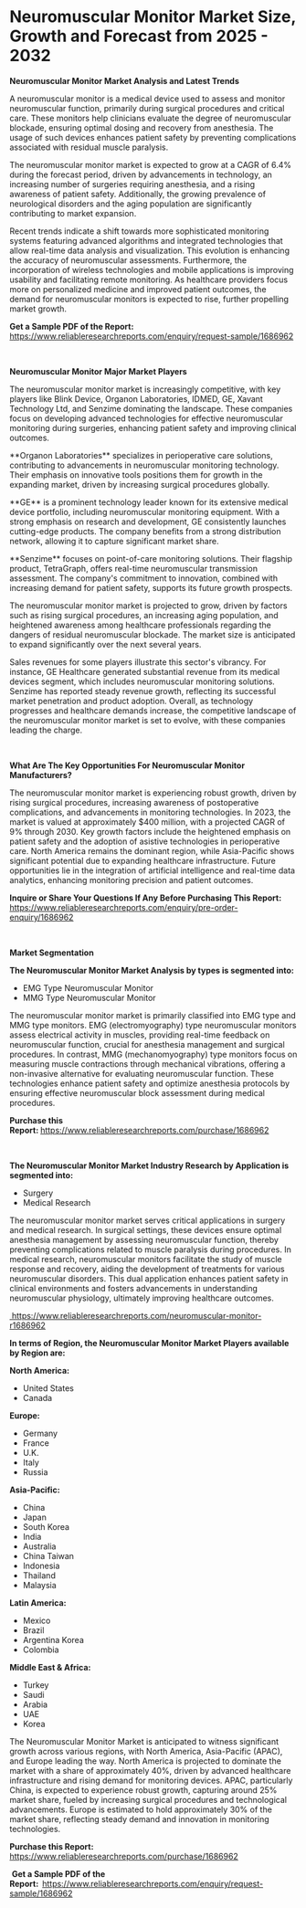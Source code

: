 <p><h1>Neuromuscular Monitor Market Size, Growth and Forecast from 2025 - 2032</h1></p><p><strong>Neuromuscular Monitor Market Analysis and Latest Trends</strong></p>
<p><p>A neuromuscular monitor is a medical device used to assess and monitor neuromuscular function, primarily during surgical procedures and critical care. These monitors help clinicians evaluate the degree of neuromuscular blockade, ensuring optimal dosing and recovery from anesthesia. The usage of such devices enhances patient safety by preventing complications associated with residual muscle paralysis.</p><p>The neuromuscular monitor market is expected to grow at a CAGR of 6.4% during the forecast period, driven by advancements in technology, an increasing number of surgeries requiring anesthesia, and a rising awareness of patient safety. Additionally, the growing prevalence of neurological disorders and the aging population are significantly contributing to market expansion. </p><p>Recent trends indicate a shift towards more sophisticated monitoring systems featuring advanced algorithms and integrated technologies that allow real-time data analysis and visualization. This evolution is enhancing the accuracy of neuromuscular assessments. Furthermore, the incorporation of wireless technologies and mobile applications is improving usability and facilitating remote monitoring. As healthcare providers focus more on personalized medicine and improved patient outcomes, the demand for neuromuscular monitors is expected to rise, further propelling market growth.</p></p>
<p><strong>Get a Sample PDF of the Report:&nbsp;</strong> <a href="https://www.reliableresearchreports.com/enquiry/request-sample/1686962?utm_campaign=9&utm_medium=2&utm_source=Github&utm_content=ia&utm_term=13042025&utm_id=neuromuscular-monitor">https://www.reliableresearchreports.com/enquiry/request-sample/1686962</a></p>
<p>&nbsp;</p>
<p><strong>Neuromuscular Monitor Major Market Players</strong></p>
<p><p>The neuromuscular monitor market is increasingly competitive, with key players like Blink Device, Organon Laboratories, IDMED, GE, Xavant Technology Ltd, and Senzime dominating the landscape. These companies focus on developing advanced technologies for effective neuromuscular monitoring during surgeries, enhancing patient safety and improving clinical outcomes.</p><p>**Organon Laboratories** specializes in perioperative care solutions, contributing to advancements in neuromuscular monitoring technology. Their emphasis on innovative tools positions them for growth in the expanding market, driven by increasing surgical procedures globally.</p><p>**GE** is a prominent technology leader known for its extensive medical device portfolio, including neuromuscular monitoring equipment. With a strong emphasis on research and development, GE consistently launches cutting-edge products. The company benefits from a strong distribution network, allowing it to capture significant market share.</p><p>**Senzime** focuses on point-of-care monitoring solutions. Their flagship product, TetraGraph, offers real-time neuromuscular transmission assessment. The company's commitment to innovation, combined with increasing demand for patient safety, supports its future growth prospects.</p><p>The neuromuscular monitor market is projected to grow, driven by factors such as rising surgical procedures, an increasing aging population, and heightened awareness among healthcare professionals regarding the dangers of residual neuromuscular blockade. The market size is anticipated to expand significantly over the next several years.</p><p>Sales revenues for some players illustrate this sector's vibrancy. For instance, GE Healthcare generated substantial revenue from its medical devices segment, which includes neuromuscular monitoring solutions. Senzime has reported steady revenue growth, reflecting its successful market penetration and product adoption. Overall, as technology progresses and healthcare demands increase, the competitive landscape of the neuromuscular monitor market is set to evolve, with these companies leading the charge.</p></p>
<p>&nbsp;</p>
<p><strong>What Are The Key Opportunities For Neuromuscular Monitor Manufacturers?</strong></p>
<p><p>The neuromuscular monitor market is experiencing robust growth, driven by rising surgical procedures, increasing awareness of postoperative complications, and advancements in monitoring technologies. In 2023, the market is valued at approximately $400 million, with a projected CAGR of 9% through 2030. Key growth factors include the heightened emphasis on patient safety and the adoption of asistive technologies in perioperative care. North America remains the dominant region, while Asia-Pacific shows significant potential due to expanding healthcare infrastructure. Future opportunities lie in the integration of artificial intelligence and real-time data analytics, enhancing monitoring precision and patient outcomes.</p></p>
<p><strong>Inquire or Share Your Questions If Any Before Purchasing This Report:</strong> <a href="https://www.reliableresearchreports.com/enquiry/pre-order-enquiry/1686962?utm_campaign=9&utm_medium=2&utm_source=Github&utm_content=ia&utm_term=13042025&utm_id=neuromuscular-monitor">https://www.reliableresearchreports.com/enquiry/pre-order-enquiry/1686962</a></p>
<p>&nbsp;</p>
<p><strong>Market Segmentation</strong></p>
<p><strong>The Neuromuscular Monitor Market Analysis by types is segmented into:</strong></p>
<p><ul><li>EMG Type Neuromuscular Monitor</li><li>MMG Type Neuromuscular Monitor</li></ul></p>
<p><p>The neuromuscular monitor market is primarily classified into EMG type and MMG type monitors. EMG (electromyography) type neuromuscular monitors assess electrical activity in muscles, providing real-time feedback on neuromuscular function, crucial for anesthesia management and surgical procedures. In contrast, MMG (mechanomyography) type monitors focus on measuring muscle contractions through mechanical vibrations, offering a non-invasive alternative for evaluating neuromuscular function. These technologies enhance patient safety and optimize anesthesia protocols by ensuring effective neuromuscular block assessment during medical procedures.</p></p>
<p><strong>Purchase this Report:&nbsp;</strong><a href="https://www.reliableresearchreports.com/purchase/1686962?utm_campaign=9&utm_medium=2&utm_source=Github&utm_content=ia&utm_term=13042025&utm_id=neuromuscular-monitor">https://www.reliableresearchreports.com/purchase/1686962</a></p>
<p>&nbsp;</p>
<p><strong>The Neuromuscular Monitor Market Industry Research by Application is segmented into:</strong></p>
<p><ul><li>Surgery</li><li>Medical Research</li></ul></p>
<p><p>The neuromuscular monitor market serves critical applications in surgery and medical research. In surgical settings, these devices ensure optimal anesthesia management by assessing neuromuscular function, thereby preventing complications related to muscle paralysis during procedures. In medical research, neuromuscular monitors facilitate the study of muscle response and recovery, aiding the development of treatments for various neuromuscular disorders. This dual application enhances patient safety in clinical environments and fosters advancements in understanding neuromuscular physiology, ultimately improving healthcare outcomes.</p></p>
<p><a href="https://www.reliableresearchreports.com/neuromuscular-monitor-r1686962?utm_campaign=9&utm_medium=2&utm_source=Github&utm_content=ia&utm_term=13042025&utm_id=neuromuscular-monitor">&nbsp;https://www.reliableresearchreports.com/neuromuscular-monitor-r1686962</a></p>
<p><strong>In terms of Region, the Neuromuscular Monitor Market Players available by Region are:</strong></p>
<p>
    <p> <strong> North America: </strong>
        <ul>
            <li>United States</li>
            <li>Canada</li>
        </ul>
        </p> 
    <p> <strong> Europe: </strong>
        <ul>
            <li>Germany</li>
            <li>France</li>
            <li>U.K.</li>
            <li>Italy</li>
            <li>Russia</li>
        </ul>
        </p> 
    <p> <strong> Asia-Pacific: </strong>
        <ul>
            <li>China</li>
            <li>Japan</li>
            <li>South Korea</li>
            <li>India</li>
            <li>Australia</li>
            <li>China Taiwan</li>
            <li>Indonesia</li>
            <li>Thailand</li>
            <li>Malaysia</li>
        </ul>
        </p> 
    <p> <strong> Latin America: </strong>
        <ul>
            <li>Mexico</li>
            <li>Brazil</li>
            <li>Argentina Korea</li>
            <li>Colombia</li>
        </ul>
        </p> 
    <p> <strong> Middle East & Africa: </strong>
        <ul>
            <li>Turkey</li>
            <li>Saudi</li>
            <li>Arabia</li>
            <li>UAE</li>
            <li>Korea</li>
        </ul>
    </p>
    </p>
<p><p>The Neuromuscular Monitor Market is anticipated to witness significant growth across various regions, with North America, Asia-Pacific (APAC), and Europe leading the way. North America is projected to dominate the market with a share of approximately 40%, driven by advanced healthcare infrastructure and rising demand for monitoring devices. APAC, particularly China, is expected to experience robust growth, capturing around 25% market share, fueled by increasing surgical procedures and technological advancements. Europe is estimated to hold approximately 30% of the market share, reflecting steady demand and innovation in monitoring technologies.</p></p>
<p><strong>Purchase this Report: </strong><a href="https://www.reliableresearchreports.com/purchase/1686962?utm_campaign=9&utm_medium=2&utm_source=Github&utm_content=ia&utm_term=13042025&utm_id=neuromuscular-monitor">https://www.reliableresearchreports.com/purchase/1686962</a></p>
<p>&nbsp;<strong>Get a Sample PDF of the Report:&nbsp;&nbsp;</strong><a href="https://www.reliableresearchreports.com/enquiry/request-sample/1686962?utm_campaign=9&utm_medium=2&utm_source=Github&utm_content=ia&utm_term=13042025&utm_id=neuromuscular-monitor">https://www.reliableresearchreports.com/enquiry/request-sample/1686962</a></p>
<p><strong></strong></p>
<p><p></p><p></p><p></p></p>
